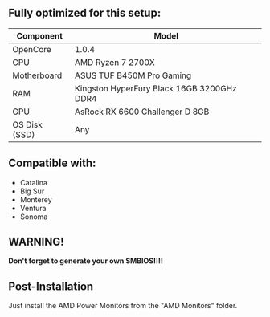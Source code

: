 ## Fully optimized for this setup:

| **Component**    | **Model**                                  |
| ---------------- | ------------------------------------------ |
| OpenCore         | 1.0.4 |
| CPU              | AMD Ryzen 7 2700X      |
| Motherboard      | ASUS TUF B450M Pro Gaming |
| RAM              | Kingston HyperFury Black 16GB 3200GHz DDR4 |
| GPU              | AsRock RX 6600 Challenger D 8GB                             |                              
| OS Disk (SSD)    |  Any      |

## Compatible with:
- Catalina
- Big Sur
- Monterey
- Ventura
- Sonoma

## WARNING!
**Don't forget to generate your own SMBIOS!!!!**

## Post-Installation
Just install the AMD Power Monitors from the "AMD Monitors" folder.
